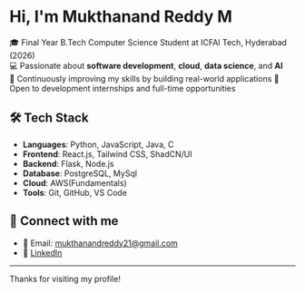 # Hi, I'm Mukthanand Reddy M

🎓 Final Year B.Tech Computer Science Student at ICFAI Tech, Hyderabad (2026)  
💻 Passionate about **software development**, **cloud**, **data science**, and **AI**     
🚀 Continuously improving my skills by building real-world applications 
📌 Open to development internships and full-time opportunities  

## 🛠️ Tech Stack
- **Languages**: Python, JavaScript, Java, C
- **Frontend**: React.js, Tailwind CSS, ShadCN/UI
- **Backend**: Flask, Node.js
- **Database**: PostgreSQL, MySql
- **Cloud**: AWS(Fundamentals)
- **Tools**: Git, GitHub, VS Code


## 🔗 Connect with me
- 📧 Email: mukthanandreddy21@gmail.com  
- 💼 [LinkedIn](https://www.linkedin.com/in/mukthanand21/) 

---

Thanks for visiting my profile!
